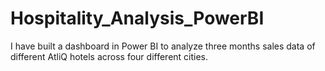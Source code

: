 # Hospitality_Analysis_PowerBI
I have built a dashboard in Power BI to analyze three months sales data of different AtliQ hotels across four different cities.
